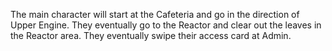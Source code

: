 The main character will start at the Cafeteria and go in the direction of Upper Engine.
They eventually go to the Reactor and clear out the leaves in the Reactor area. They eventually swipe
their access card at Admin.
